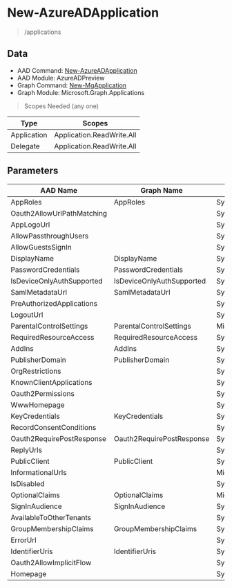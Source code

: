 # New-AzureADApplication

> /applications

## Data

+ AAD Command: [New-AzureADApplication](https://docs.microsoft.com/en-us/powershell/module/AzureADPreview/New-AzureADApplication)
+ AAD Module: AzureADPreview
+ Graph Command: [New-MgApplication](https://docs.microsoft.com/en-us/powershell/module/Microsoft.Graph.Applications/New-MgApplication)
+ Graph Module: Microsoft.Graph.Applications

> Scopes Needed (any one)

|Type|Scopes|
|---|---|
|Application|Application.ReadWrite.All|
|Delegate|Application.ReadWrite.All|

## Parameters

|AAD Name|Graph Name|AAD Type|Graph Type|Infos|
|---|---|---|---|---|
|AppRoles|AppRoles|System.Collections.Generic.List/Microsoft.Open.AzureAD.Model.AppRole|Microsoft.Graph.PowerShell.Models.IMicrosoftGraphAppRole[]||
|Oauth2AllowUrlPathMatching||System.Nullable/System.Boolean|||
|AppLogoUrl||System.String|||
|AllowPassthroughUsers||System.Nullable/System.Boolean|||
|AllowGuestsSignIn||System.Nullable/System.Boolean|||
|DisplayName|DisplayName|System.String|System.String||
|PasswordCredentials|PasswordCredentials|System.Collections.Generic.List/Microsoft.Open.AzureAD.Model.PasswordCredential|Microsoft.Graph.PowerShell.Models.IMicrosoftGraphPasswordCredential[]||
|IsDeviceOnlyAuthSupported|IsDeviceOnlyAuthSupported|System.Nullable/System.Boolean|System.Management.Automation.SwitchParameter||
|SamlMetadataUrl|SamlMetadataUrl|System.String|System.String||
|PreAuthorizedApplications||System.Collections.Generic.List/Microsoft.Open.AzureAD.Model.PreAuthorizedApplication|||
|LogoutUrl||System.String|||
|ParentalControlSettings|ParentalControlSettings|Microsoft.Open.AzureAD.Model.ParentalControlSettings|Microsoft.Graph.PowerShell.Models.IMicrosoftGraphParentalControlSettings||
|RequiredResourceAccess|RequiredResourceAccess|System.Collections.Generic.List/Microsoft.Open.AzureAD.Model.RequiredResourceAccess|Microsoft.Graph.PowerShell.Models.IMicrosoftGraphRequiredResourceAccess[]||
|AddIns|AddIns|System.Collections.Generic.List/Microsoft.Open.AzureAD.Model.AddIn|Microsoft.Graph.PowerShell.Models.IMicrosoftGraphAddIn[]||
|PublisherDomain|PublisherDomain|System.String|System.String||
|OrgRestrictions||System.Collections.Generic.List/System.String|||
|KnownClientApplications||System.Collections.Generic.List/System.String|||
|Oauth2Permissions||System.Collections.Generic.List/Microsoft.Open.AzureAD.Model.OAuth2Permission|||
|WwwHomepage||System.String|||
|KeyCredentials|KeyCredentials|System.Collections.Generic.List/Microsoft.Open.AzureAD.Model.KeyCredential|Microsoft.Graph.PowerShell.Models.IMicrosoftGraphKeyCredential[]||
|RecordConsentConditions||System.String|||
|Oauth2RequirePostResponse|Oauth2RequirePostResponse|System.Nullable/System.Boolean|System.Management.Automation.SwitchParameter||
|ReplyUrls||System.Collections.Generic.List/System.String|||
|PublicClient|PublicClient|System.Nullable/System.Boolean|Microsoft.Graph.PowerShell.Models.IMicrosoftGraphPublicClientApplication||
|InformationalUrls||Microsoft.Open.AzureAD.Model.InformationalUrl|||
|IsDisabled||System.Nullable/System.Boolean|||
|OptionalClaims|OptionalClaims|Microsoft.Open.AzureAD.Model.OptionalClaims|Microsoft.Graph.PowerShell.Models.IMicrosoftGraphOptionalClaims||
|SignInAudience|SignInAudience|System.String|System.String||
|AvailableToOtherTenants||System.Nullable/System.Boolean|||
|GroupMembershipClaims|GroupMembershipClaims|System.String|System.String||
|ErrorUrl||System.String|||
|IdentifierUris|IdentifierUris|System.Collections.Generic.List/System.String|System.String[]||
|Oauth2AllowImplicitFlow||System.Nullable/System.Boolean|||
|Homepage||System.String|||

